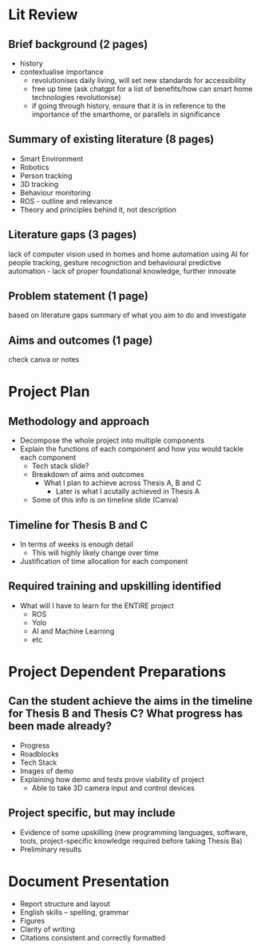 # Lit Review

## Brief background (2 pages)
- history
- contextualise importance
    - revolutionises daily living, will set new standards for accessibility
    - free up time (ask chatgpt for a list of benefits/how can smart home technologies revolutionise) 
    - if going through history, ensure that it is in reference to the importance of the smarthome, or parallels in significance

## Summary of existing literature (8 pages)
- Smart Environment
- Robotics
- Person tracking
- 3D tracking
- Behaviour monitoring
- ROS - outline and relevance
- Theory and principles behind it, not description

## Literature gaps (3 pages)
lack of computer vision used in homes and home automation
using AI for people tracking, gesture recogniction and behavioural predictive automation - lack of proper foundational knowledge, further innovate

## Problem statement (1 page)
based on literature gaps
summary of what you aim to do and investigate

## Aims and outcomes (1 page)
check canva or notes

# Project Plan

## Methodology and approach
- Decompose the whole project into multiple components
- Explain the functions of each component and how you would tackle each component
    - Tech stack slide?
    - Breakdown of aims and outcomes
        - What I plan to achieve across Thesis A, B and C
            - Later is what I acutally achieved in Thesis A
    - Some of this info is on timeline slide (Canva)

## Timeline for Thesis B and C
- In terms of weeks is enough detail
    - This will highly likely change over time
- Justification of time allocation for each component

## Required training and upskilling identified
- What will I have to learn for the ENTIRE project
    - ROS
    - Yolo
    - AI and Machine Learning
    - etc

# Project Dependent Preparations

## Can the student achieve the aims in the timeline for Thesis B and Thesis C? What progress has been made already?
- Progress
- Roadblocks
- Tech Stack
- Images of demo
- Explaining how demo and tests prove viability of project
    - Able to take 3D camera input and control devices

## Project specific, but may include
- Evidence of some upskilling (new programming languages, software, tools, project-specific knowledge required before taking Thesis Ba)
- Preliminary results 

# Document Presentation
- Report structure and layout
- English skills – spelling, grammar
- Figures
- Clarity of writing
- Citations consistent and correctly formatted